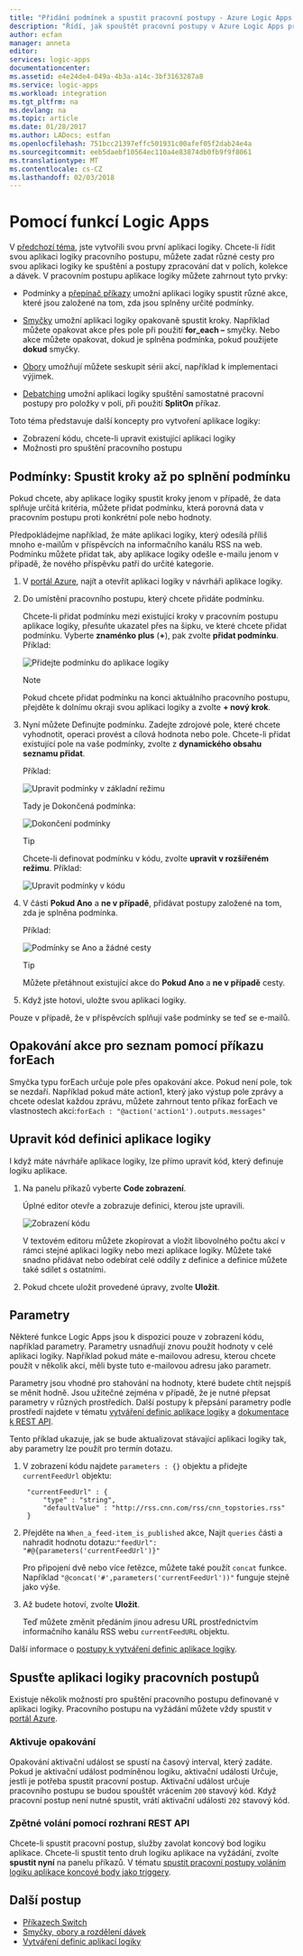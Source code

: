 ```yaml
---
title: "Přidání podmínek a spustit pracovní postupy - Azure Logic Apps | Microsoft Docs"
description: "Řídí, jak spouštět pracovní postupy v Azure Logic Apps přidáním podmíněnou logiku, aktivační události, akce a parametrů."
author: ecfan
manager: anneta
editor: 
services: logic-apps
documentationcenter: 
ms.assetid: e4e24de4-049a-4b3a-a14c-3bf3163287a8
ms.service: logic-apps
ms.workload: integration
ms.tgt_pltfrm: na
ms.devlang: na
ms.topic: article
ms.date: 01/28/2017
ms.author: LADocs; estfan
ms.openlocfilehash: 751bcc21397effc501931c00afef05f2dab24e4a
ms.sourcegitcommit: eeb5daebf10564ec110a4e83874db0fb9f9f8061
ms.translationtype: MT
ms.contentlocale: cs-CZ
ms.lasthandoff: 02/03/2018
---
```

# <a name="use-logic-apps-features"></a>Pomocí funkcí Logic Apps

V [předchozí téma](../logic-apps/quickstart-create-first-logic-app-workflow.md), jste vytvořili svou první aplikaci logiky. Chcete-li řídit svou aplikaci logiky pracovního postupu, můžete zadat různé cesty pro svou aplikaci logiky ke spuštění a postupy zpracování dat v polích, kolekce a dávek. V pracovním postupu aplikace logiky můžete zahrnout tyto prvky:

* Podmínky a [přepínač příkazy](../logic-apps/logic-apps-switch-case.md) umožní aplikaci logiky spustit různé akce, které jsou založené na tom, zda jsou splněny určité podmínky.

* [Smyčky](../logic-apps/logic-apps-loops-and-scopes.md) umožní aplikaci logiky opakovaně spustit kroky. Například můžete opakovat akce přes pole při použití **for_each –** smyčky. Nebo akce můžete opakovat, dokud je splněna podmínka, pokud použijete **dokud** smyčky.

* [Obory](../logic-apps/logic-apps-loops-and-scopes.md) umožňují můžete seskupit sérii akcí, například k implementaci výjimek.

* [Debatching](../logic-apps/logic-apps-loops-and-scopes.md) umožní aplikaci logiky spuštění samostatné pracovní postupy pro položky v poli, při použití **SplitOn** příkaz.

Toto téma představuje další koncepty pro vytvoření aplikace logiky:

* Zobrazení kódu, chcete-li upravit existující aplikaci logiky
* Možnosti pro spuštění pracovního postupu

## <a name="conditions-run-steps-only-after-meeting-a-condition"></a>Podmínky: Spustit kroky až po splnění podmínku

Pokud chcete, aby aplikace logiky spustit kroky jenom v případě, že data splňuje určitá kritéria, můžete přidat podmínku, která porovná data v pracovním postupu proti konkrétní pole nebo hodnoty.

Předpokládejme například, že máte aplikaci logiky, který odesílá příliš mnoho e-mailům v příspěvcích na informačního kanálu RSS na web. Podmínku můžete přidat tak, aby aplikace logiky odešle e-mailu jenom v případě, že nového příspěvku patří do určité kategorie.

1. V [portál Azure](https://portal.azure.com), najít a otevřít aplikaci logiky v návrháři aplikace logiky.

2. Do umístění pracovního postupu, který chcete přidáte podmínku. 

   Chcete-li přidat podmínku mezi existující kroky v pracovním postupu aplikace logiky, přesuňte ukazatel přes na šipku, ve které chcete přidat podmínku. 
   Vyberte **znaménko plus** (**+**), pak zvolte **přidat podmínku**. Příklad:

   ![Přidejte podmínku do aplikace logiky](./media/logic-apps-use-logic-app-features/add-condition.png)

   > [!NOTE]
   > Pokud chcete přidat podmínku na konci aktuálního pracovního postupu, přejděte k dolnímu okraji svou aplikaci logiky a zvolte **+ nový krok**.

3. Nyní můžete Definujte podmínku. Zadejte zdrojové pole, které chcete vyhodnotit, operaci provést a cílová hodnota nebo pole. Chcete-li přidat existující pole na vaše podmínky, zvolte z **dynamického obsahu seznamu přidat**.

   Příklad:

   ![Upravit podmínky v základní režimu](./media/logic-apps-use-logic-app-features/edit-condition-basic-mode.png)

   Tady je Dokončená podmínka:

   ![Dokončení podmínky](./media/logic-apps-use-logic-app-features/edit-condition-basic-mode-2.png)

   > [!TIP]
   > Chcete-li definovat podmínku v kódu, zvolte **upravit v rozšířeném režimu**. Příklad:
   > 
   > ![Upravit podmínky v kódu](./media/logic-apps-use-logic-app-features/edit-condition-advanced-mode.png)

4. V části **Pokud Ano** a **ne v případě**, přidávat postupy založené na tom, zda je splněna podmínka.

   Příklad:

   ![Podmínky se Ano a žádné cesty](./media/logic-apps-use-logic-app-features/condition-yes-no-path.png)

   > [!TIP]
   > Můžete přetáhnout existující akce do **Pokud Ano** a **ne v případě** cesty.

5. Když jste hotovi, uložte svou aplikaci logiky.

Pouze v případě, že v příspěvcích splňují vaše podmínky se teď se e-mailů.

## <a name="repeat-actions-over-a-list-with-foreach"></a>Opakování akce pro seznam pomocí příkazu forEach

Smyčka typu forEach určuje pole přes opakování akce. Pokud není pole, tok se nezdaří. Například pokud máte action1, který jako výstup pole zprávy a chcete odeslat každou zprávu, můžete zahrnout tento příkaz forEach ve vlastnostech akci:`forEach : "@action('action1').outputs.messages"`

## <a name="edit-the-code-definition-for-a-logic-app"></a>Upravit kód definici aplikace logiky

I když máte návrháře aplikace logiky, lze přímo upravit kód, který definuje logiku aplikace.

1. Na panelu příkazů vyberte **Code zobrazení**.

    Úplné editor otevře a zobrazuje definici, kterou jste upravili.

    ![Zobrazení kódu](media/logic-apps-use-logic-app-features/codeview.png)

    V textovém editoru můžete zkopírovat a vložit libovolného počtu akcí v rámci stejné aplikaci logiky nebo mezi aplikace logiky. 
    Můžete také snadno přidávat nebo odebírat celé oddíly z definice a definice můžete také sdílet s ostatními.

2. Pokud chcete uložit provedené úpravy, zvolte **Uložit**.

## <a name="parameters"></a>Parametry

Některé funkce Logic Apps jsou k dispozici pouze v zobrazení kódu, například parametry. Parametry usnadňují znovu použít hodnoty v celé aplikaci logiky. Například pokud máte e-mailovou adresu, kterou chcete použít v několik akcí, měli byste tuto e-mailovou adresu jako parametr.

Parametry jsou vhodné pro stahování na hodnoty, které budete chtít nejspíš se měnit hodně. Jsou užitečné zejména v případě, že je nutné přepsat parametry v různých prostředích. Další postupy k přepsání parametry podle prostředí najdete v tématu [vytváření definic aplikace logiky](../logic-apps/logic-apps-author-definitions.md) a [dokumentace k REST API](https://docs.microsoft.com/rest/api/logic).

Tento příklad ukazuje, jak se bude aktualizovat stávající aplikaci logiky tak, aby parametry lze použít pro termín dotazu.

1. V zobrazení kódu najdete `parameters : {}` objektu a přidejte `currentFeedUrl` objektu:

        "currentFeedUrl" : {
            "type" : "string",
            "defaultValue" : "http://rss.cnn.com/rss/cnn_topstories.rss"
        }

2. Přejděte na `When_a_feed-item_is_published` akce, Najít `queries` části a nahradit hodnotu dotazu:`"feedUrl": "#@{parameters('currentFeedUrl')}"` 

    Pro připojení dvě nebo více řetězce, můžete také použít `concat` funkce. 
    Například `"@concat('#',parameters('currentFeedUrl'))"` funguje stejně jako výše.

3.  Až budete hotoví, zvolte **Uložit**. 

    Teď můžete změnit předáním jinou adresu URL prostřednictvím informačního kanálu RSS webu `currentFeedURL` objektu.

Další informace o [postupy k vytváření definic aplikace logiky](../logic-apps/logic-apps-author-definitions.md).

## <a name="start-logic-app-workflows"></a>Spusťte aplikaci logiky pracovních postupů

Existuje několik možností pro spuštění pracovního postupu definované v aplikaci logiky. Pracovního postupu na vyžádání můžete vždy spustit v [portál Azure].

### <a name="recurrence-triggers"></a>Aktivuje opakování

Opakování aktivační událost se spustí na časový interval, který zadáte. Pokud je aktivační událost podmíněnou logiku, aktivační události Určuje, jestli je potřeba spustit pracovní postup. Aktivační událost určuje pracovního postupu se budou spouštět vrácením `200` stavový kód. Když pracovní postup není nutné spustit, vrátí aktivační události `202` stavový kód.

### <a name="callback-using-rest-apis"></a>Zpětné volání pomocí rozhraní REST API

Chcete-li spustit pracovní postup, služby zavolat koncový bod logiku aplikace. Chcete-li spustit tento druh logiku aplikace na vyžádání, zvolte **spustit nyní** na panelu příkazů. V tématu [spustit pracovní postupy voláním logiku aplikace koncové body jako triggery](../logic-apps/logic-apps-http-endpoint.md). 

<!-- Shared links -->
[portál Azure]: https://portal.azure.com

## <a name="next-steps"></a>Další postup

* [Příkazech Switch](../logic-apps/logic-apps-switch-case.md) 
* [Smyčky, obory a rozdělení dávek](../logic-apps/logic-apps-loops-and-scopes.md)
* [Vytváření definic aplikací logiky](../logic-apps/logic-apps-author-definitions.md)